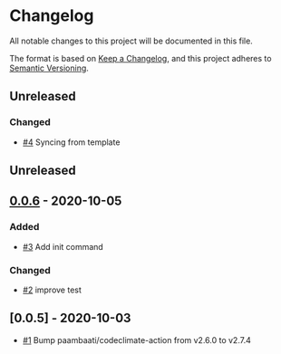 # Changelog
All notable changes to this project will be documented in this file.

The format is based on [Keep a Changelog](https://keepachangelog.com/en/1.0.0/),
and this project adheres to [Semantic Versioning](https://semver.org/spec/v2.0.0.html).

<!-- changelog-linker -->

## Unreleased

### Changed

- [#4] Syncing from template

## Unreleased

## [0.0.6] - 2020-10-05

### Added

- [#3] Add init command

### Changed

- [#2] improve test

## [0.0.5] - 2020-10-03
- [#1] Bump paambaati/codeclimate-action from v2.6.0 to v2.7.4

[#3]: https://github.com/zingimmick/china-administrative-divisions-laravel/pull/3
[#2]: https://github.com/zingimmick/china-administrative-divisions-laravel/pull/2
[#1]: https://github.com/zingimmick/china-administrative-divisions-laravel/pull/1
[0.0.6]: https://github.com/zingimmick/china-administrative-divisions-laravel/compare/0.0.5...0.0.6
[#4]: https://github.com/zingimmick/china-administrative-divisions-laravel/pull/4
